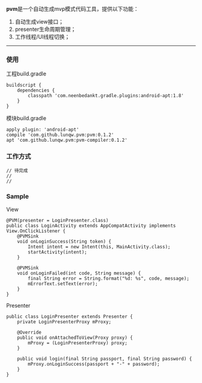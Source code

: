 **pvm**是一个自动生成mvp模式代码工具，提供以下功能：

1. 自动生成view接口；
2. presenter生命周期管理；
3. 工作线程/UI线程切换；

---
### 使用
工程build.gradle

	buildscript {
	    dependencies {
	        classpath 'com.neenbedankt.gradle.plugins:android-apt:1.8'
	    }
	}

模块build.gradle

	apply plugin: 'android-apt'
    compile 'com.github.lunqw.pvm:pvm:0.1.2'
    apt 'com.github.lunqw.pvm:pvm-compiler:0.1.2'

### 工作方式
	// 待完成
	//
	//

### Sample
View

	@PVM(presenter = LoginPresenter.class)
	public class LoginActivity extends AppCompatActivity implements View.OnClickListener {
	    @PVMSink
	    void onLoginSuccess(String token) {
	        Intent intent = new Intent(this, MainActivity.class);
	        startActivity(intent);
	    }
	
	    @PVMSink
	    void onLoginFailed(int code, String message) {
	        final String error = String.format("%d: %s", code, message);
	        mErrorText.setText(error);
	    }
	}

Presenter

	public class LoginPresenter extends Presenter {
	    private LoginPresenterProxy mProxy;
	
	    @Override
	    public void onAttachedToView(Proxy proxy) {
	        mProxy = (LoginPresenterProxy) proxy;
	    }
	
	    public void login(final String passport, final String password) {
	        mProxy.onLoginSuccess(passport + "-" + password);
	    }
	}